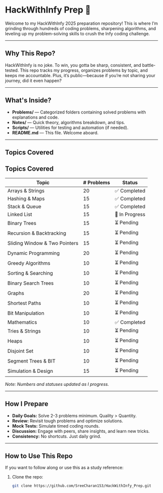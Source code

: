 # HackWithInfy Prep 🚀

Welcome to my HackWithInfy 2025 preparation repository! This is where I’m grinding through hundreds of coding problems, sharpening algorithms, and leveling up my problem-solving skills to crush the Infy coding challenge.

---

## Why This Repo?

HackWithInfy is no joke. To win, you gotta be sharp, consistent, and battle-tested. This repo tracks my progress, organizes problems by topic, and keeps me accountable. Plus, it’s public—because if you’re not sharing your journey, did it even happen?

---

## What's Inside?

- **Problems/** — Categorized folders containing solved problems with explanations and code.
- **Notes/** — Quick theory, algorithms breakdown, and tips.
- **Scripts/** — Utilities for testing and automation (if needed).
- **README.md** — This file. Welcome aboard.

---

## Topics Covered

## Topics Covered

| Topic                     | # Problems | Status         |
|---------------------------|------------|----------------|
| Arrays & Strings          | 20         | ✅ Completed  |
| Hashing & Maps            | 15         | ✅ Completed   |
| Stack & Queue             | 15         | ✅ Completed   |
| Linked List               | 15         | 🚧 In Progress |
| Binary Trees              | 15         | ⏳ Pending     |
| Recursion & Backtracking  | 15         | ⏳ Pending     |
| Sliding Window & Two Pointers | 15     | ⏳ Pending     |
| Dynamic Programming       | 20         | ⏳ Pending     |
| Greedy Algorithms         | 10         | ⏳ Pending     |
| Sorting & Searching       | 10         | ⏳ Pending     |
| Binary Search Trees       | 10         | ⏳ Pending     |
| Graphs                   | 20         | ⏳ Pending     |
| Shortest Paths            | 10         | ⏳ Pending     |
| Bit Manipulation          | 10         | ⏳ Pending     |
| Mathematics               | 10         | ✅ Completed     |
| Tries & Strings           | 10         | ⏳ Pending     |
| Heaps                     | 10         | ⏳ Pending     |
| Disjoint Set              | 10         | ⏳ Pending     |
| Segment Trees & BIT       | 10         | ⏳ Pending     |
| Simulation & Design       | 15         | ⏳ Pending     |


*Note: Numbers and statuses updated as I progress.*

---

## How I Prepare

- **Daily Goals:** Solve 2-3 problems minimum. Quality > Quantity.
- **Review:** Revisit tough problems and optimize solutions.
- **Mock Tests:** Simulate timed coding rounds.
- **Discussion:** Engage with peers, share insights, and learn new tricks.
- **Consistency:** No shortcuts. Just daily grind.

---

## How to Use This Repo

If you want to follow along or use this as a study reference:

1. Clone the repo:
   ```bash
   git clone https://github.com/SreeCharan153/HackWithInfy_Prep.git
